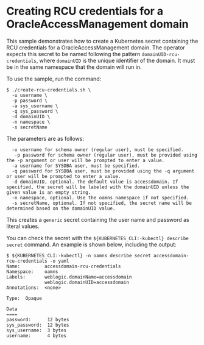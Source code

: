 # Creating RCU credentials for a OracleAccessManagement domain

This sample demonstrates how to create a Kubernetes secret containing the
RCU credentials for a OracleAccessManagement domain.  The operator expects this secret to be
named following the pattern `domainUID-rcu-credentials`, where `domainUID`
is the unique identifier of the domain.  It must be in the same namespace
that the domain will run in.

To use the sample, run the command:

```
$ ./create-rcu-credentials.sh \
  -u username \
  -p password \
  -a sys_username \
  -q sys_password \
  -d domainUID \
  -n namespace \
  -s secretName
```

The parameters are as follows:

```  
  -u username for schema owner (regular user), must be specified.
   -p password for schema owner (regular user), must be provided using the -p argument or user will be prompted to enter a value.
  -a username for SYSDBA user, must be specified.
  -q password for SYSDBA user, must be provided using the -q argument or user will be prompted to enter a value.
  -d domainUID, optional. The default value is accessdomain. If specified, the secret will be labeled with the domainUID unless the given value is an empty string.
  -n namespace, optional. Use the oamns namespace if not specified.
  -s secretName, optional. If not specified, the secret name will be determined based on the domainUID value.
```

This creates a `generic` secret containing the user name and password as literal values.

You can check the secret with the `${KUBERNETES_CLI:-kubectl} describe secret` command.  An example is shown below,
including the output:

```
$ ${KUBERNETES_CLI:-kubectl} -n oamns describe secret accessdomain-rcu-credentials -o yaml
Name:         accessdomain-rcu-credentials
Namespace:    oamns
Labels:       weblogic.domainName=accessdomain
              weblogic.domainUID=accessdomain
Annotations:  <none>

Type:  Opaque

Data
====
password:      12 bytes
sys_password:  12 bytes
sys_username:  3 bytes
username:      4 bytes
```

